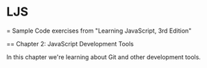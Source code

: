 # LJS
= Sample Code exercises from "Learning JavaScript, 3rd Edition"

== Chapter 2:  JavaScript Development Tools

In this chapter we're learning about Git and other development tools.
